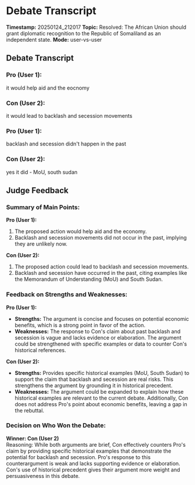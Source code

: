# Debate Transcript

**Timestamp:** 20250124_212017
**Topic:** Resolved: The African Union should grant diplomatic recognition to the Republic of Somaliland as an independent state.
**Mode:** user-vs-user

## Debate Transcript


### Pro (User 1):
it would help aid and the eocnomy
### Con (User 2):
it would lead to backlash and secession movements
### Pro (User 1):
backlash and secession didn't happen in the past
### Con (User 2):
yes it did - MoU, south sudan

## Judge Feedback

### Summary of Main Points:

**Pro (User 1):**  
1. The proposed action would help aid and the economy.  
2. Backlash and secession movements did not occur in the past, implying they are unlikely now.  

**Con (User 2):**  
1. The proposed action could lead to backlash and secession movements.  
2. Backlash and secession have occurred in the past, citing examples like the Memorandum of Understanding (MoU) and South Sudan.  

### Feedback on Strengths and Weaknesses:

**Pro (User 1):**  
- **Strengths:** The argument is concise and focuses on potential economic benefits, which is a strong point in favor of the action.  
- **Weaknesses:** The response to Con's claim about past backlash and secession is vague and lacks evidence or elaboration. The argument could be strengthened with specific examples or data to counter Con's historical references.  

**Con (User 2):**  
- **Strengths:** Provides specific historical examples (MoU, South Sudan) to support the claim that backlash and secession are real risks. This strengthens the argument by grounding it in historical precedent.  
- **Weaknesses:** The argument could be expanded to explain how these historical examples are relevant to the current debate. Additionally, Con does not address Pro's point about economic benefits, leaving a gap in the rebuttal.  

### Decision on Who Won the Debate:  

**Winner: Con (User 2)**  
Reasoning: While both arguments are brief, Con effectively counters Pro's claim by providing specific historical examples that demonstrate the potential for backlash and secession. Pro's response to this counterargument is weak and lacks supporting evidence or elaboration. Con's use of historical precedent gives their argument more weight and persuasiveness in this debate.